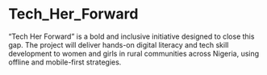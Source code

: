 # Tech_Her_Forward
“Tech Her Forward” is a bold and inclusive initiative designed to close this gap. The project will deliver hands-on digital literacy and tech skill development to women and girls in rural communities across Nigeria, using offline and mobile-first strategies.
